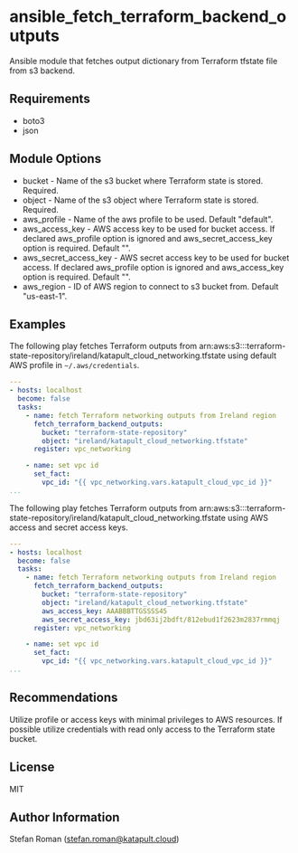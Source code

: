 # ansible_fetch_terraform_backend_outputs
Ansible module that fetches output dictionary from Terraform tfstate file from s3 backend.

## Requirements
* boto3 
* json 

## Module Options
* bucket - Name of the s3 bucket where Terraform state is stored. Required.
* object - Name of the s3 object where Terraform state is stored. Required.
* aws_profile - Name of the aws profile to be used. Default "default".
* aws_access_key - AWS access key to be used for bucket access. If declared aws_profile option is ignored and aws_secret_access_key option is required. Default "".
* aws_secret_access_key - AWS secret access key to be used for bucket access. If declared aws_profile option is ignored and aws_access_key option is required. Default "".
* aws_region - ID of AWS region to connect to s3 bucket from. Default "us-east-1".


## Examples
The following play fetches Terraform outputs from arn:aws:s3:::terraform-state-repository/ireland/katapult_cloud_networking.tfstate using default AWS profile in `~/.aws/credentials`.
```yaml
---
- hosts: localhost
  become: false
  tasks:
    - name: fetch Terraform networking outputs from Ireland region
      fetch_terraform_backend_outputs:
        bucket: "terraform-state-repository"
        object: "ireland/katapult_cloud_networking.tfstate"
      register: vpc_networking

    - name: set vpc id
      set_fact:
        vpc_id: "{{ vpc_networking.vars.katapult_cloud_vpc_id }}"
...
```
The following play fetches Terraform outputs from arn:aws:s3:::terraform-state-repository/ireland/katapult_cloud_networking.tfstate using AWS access and secret access keys.
```yaml
---
- hosts: localhost
  become: false
  tasks:
    - name: fetch Terraform networking outputs from Ireland region
      fetch_terraform_backend_outputs:
        bucket: "terraform-state-repository"
        object: "ireland/katapult_cloud_networking.tfstate"
        aws_access_key: AAABBBTTGSSSS45
        aws_secret_access_key: jbd63ij2bdft/812ebud1f2623m2837rmmqj
      register: vpc_networking

    - name: set vpc id
      set_fact:
        vpc_id: "{{ vpc_networking.vars.katapult_cloud_vpc_id }}"
...
```
## Recommendations
Utilize profile or access keys with minimal privileges to AWS resources. If possible utilize credentials with read only access to the Terraform state bucket.

## License
MIT

## Author Information
Stefan Roman (stefan.roman@katapult.cloud)
